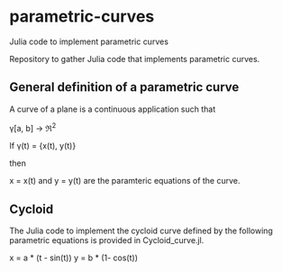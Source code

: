 # parametric-curves
Julia code to implement parametric curves

Repository to gather Julia code that implements parametric curves.

## General definition of a parametric curve

A curve of a plane is a continuous application such that

&gamma;[a, b] &rarr; &real;<sup>2</sup>

If &gamma;(t) = &#123;x(t), y(t)&#125;

then

x = x(t) and y = y(t) are the paramteric equations of the curve.

## Cycloid

The Julia code to implement the cycloid curve defined by the following parametric equations is provided in Cycloid_curve.jl.

x = a * (t - sin(t))
y = b * (1- cos(t))

## 
